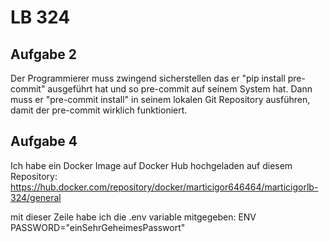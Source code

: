 # LB 324

## Aufgabe 2

Der Programmierer muss zwingend sicherstellen das er "pip install pre-commit" ausgeführt hat und so pre-commit auf seinem System hat. Dann muss er "pre-commit install" in seinem lokalen Git Repository ausführen, damit der pre-commit wirklich funktioniert.

## Aufgabe 4

Ich habe ein Docker Image auf Docker Hub hochgeladen auf diesem Repository:
https://hub.docker.com/repository/docker/marticigor646464/marticigorlb-324/general

mit dieser Zeile habe ich die .env variable mitgegeben:
ENV PASSWORD="einSehrGeheimesPasswort"
